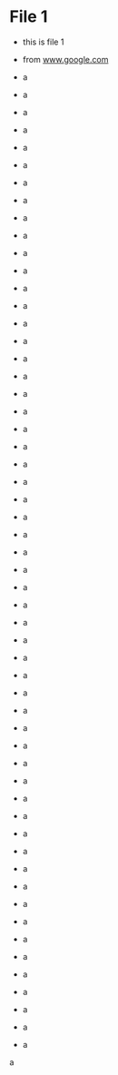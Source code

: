 # File 1

* this is file 1
* from www.google.com

* a
* a
* a
* a
* a
* a
* a
* a
* a
* a
* a
* a
* a
* a
* a
* a
* a
* a
* a
* a
* a
* a
* a
* a
* a
* a
* a
* a
* a
* a
* a
* a
* a
* a
* a
* a
* a
* a
* a
* a
* a
* a
* a
* a
* a
* a
* a
* a
* a
* a
* a
* a
* a
* a
* a
* a

a
